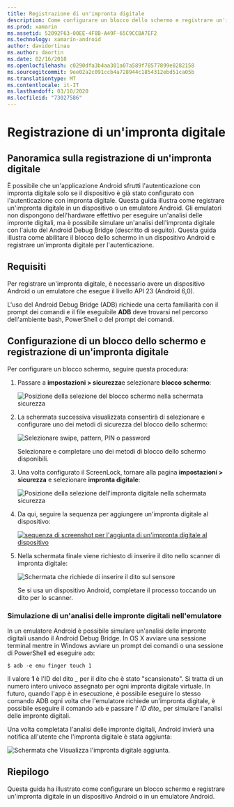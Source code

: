 ```yaml
---
title: Registrazione di un'impronta digitale
description: Come configurare un blocco dello schermo e registrare un'impronta digitale su un dispositivo o un emulatore Android.
ms.prod: xamarin
ms.assetid: 52092F63-00EE-4F8B-A49F-65C9CCBA7EF2
ms.technology: xamarin-android
author: davidortinau
ms.author: daortin
ms.date: 02/16/2018
ms.openlocfilehash: c0290dfa3b4aa301a07a589f78577899e8282158
ms.sourcegitcommit: 9ee02a2c091ccb4a728944c1854312ebd51ca05b
ms.translationtype: MT
ms.contentlocale: it-IT
ms.lasthandoff: 03/10/2020
ms.locfileid: "73027586"
---
```

# <a name="enrolling-a-fingerprint"></a>Registrazione di un'impronta digitale

## <a name="enrolling-a-fingerprint-overview"></a>Panoramica sulla registrazione di un'impronta digitale

È possibile che un'applicazione Android sfrutti l'autenticazione con impronta digitale solo se il dispositivo è già stato configurato con l'autenticazione con impronta digitale. Questa guida illustra come registrare un'impronta digitale in un dispositivo o un emulatore Android. Gli emulatori non dispongono dell'hardware effettivo per eseguire un'analisi delle impronte digitali, ma è possibile simulare un'analisi dell'impronta digitale con l'aiuto del Android Debug Bridge (descritto di seguito).  Questa guida illustra come abilitare il blocco dello schermo in un dispositivo Android e registrare un'impronta digitale per l'autenticazione.

## <a name="requirements"></a>Requisiti

Per registrare un'impronta digitale, è necessario avere un dispositivo Android o un emulatore che esegue il livello API 23 (Android 6,0).

L'uso del Android Debug Bridge (ADB) richiede una certa familiarità con il prompt dei comandi e il file eseguibile **ADB** deve trovarsi nel percorso dell'ambiente bash, PowerShell o del prompt dei comandi.

## <a name="configuring-a-screen-lock-and-enrolling-a-fingerprint"></a>Configurazione di un blocco dello schermo e registrazione di un'impronta digitale 

Per configurare un blocco schermo, seguire questa procedura:

1. Passare a **impostazioni > sicurezza**e selezionare **blocco schermo**:

    ![Posizione della selezione del blocco schermo nella schermata sicurezza](enrolling-fingerprint-images/testing-01.png)

2. La schermata successiva visualizzata consentirà di selezionare e configurare uno dei metodi di sicurezza del blocco dello schermo: 

    ![Selezionare swipe, pattern, PIN o password](enrolling-fingerprint-images/testing-02.png)

   Selezionare e completare uno dei metodi di blocco dello schermo disponibili.

3. Una volta configurato il ScreenLock, tornare alla pagina **impostazioni > sicurezza** e selezionare **impronta digitale**:

    ![Posizione della selezione dell'impronta digitale nella schermata sicurezza](enrolling-fingerprint-images/testing-03.png)

4. Da qui, seguire la sequenza per aggiungere un'impronta digitale al dispositivo:

    [![sequenza di screenshot per l'aggiunta di un'impronta digitale al dispositivo](enrolling-fingerprint-images/testing-04-sml.png)](enrolling-fingerprint-images/testing-04.png#lightbox)

5. Nella schermata finale viene richiesto di inserire il dito nello scanner di impronta digitale: 

    ![Schermata che richiede di inserire il dito sul sensore](enrolling-fingerprint-images/testing-05.png)

    Se si usa un dispositivo Android, completare il processo toccando un dito per lo scanner. 

### <a name="simulating-a-fingerprint-scan-on-the-emulator"></a>Simulazione di un'analisi delle impronte digitali nell'emulatore

In un emulatore Android è possibile simulare un'analisi delle impronte digitali usando il Android Debug Bridge. In OS X avviare una sessione terminal mentre in Windows avviare un prompt dei comandi o una sessione di PowerShell ed eseguire `adb`:

```shell
$ adb -e emu finger touch 1
```

Il valore **1** è l'ID del dito _\__ per il dito che è stato "scansionato". Si tratta di un numero intero univoco assegnato per ogni impronta digitale virtuale. In futuro, quando l'app è in esecuzione, è possibile eseguire lo stesso comando ADB ogni volta che l'emulatore richiede un'impronta digitale, è possibile eseguire il comando `adb` e passare l' _ID dito\__ per simulare l'analisi delle impronte digitali.

Una volta completata l'analisi delle impronte digitali, Android invierà una notifica all'utente che l'impronta digitale è stata aggiunta:  

![Schermata che Visualizza l'impronta digitale aggiunta.](enrolling-fingerprint-images/testing-06.png)

## <a name="summary"></a>Riepilogo 

Questa guida ha illustrato come configurare un blocco schermo e registrare un'impronta digitale in un dispositivo Android o in un emulatore Android. 
